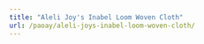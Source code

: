```yaml
---
title: "Aleli Joy's Inabel Loom Woven Cloth"
url: /paoay/aleli-joys-inabel-loom-woven-cloth/
---
```

